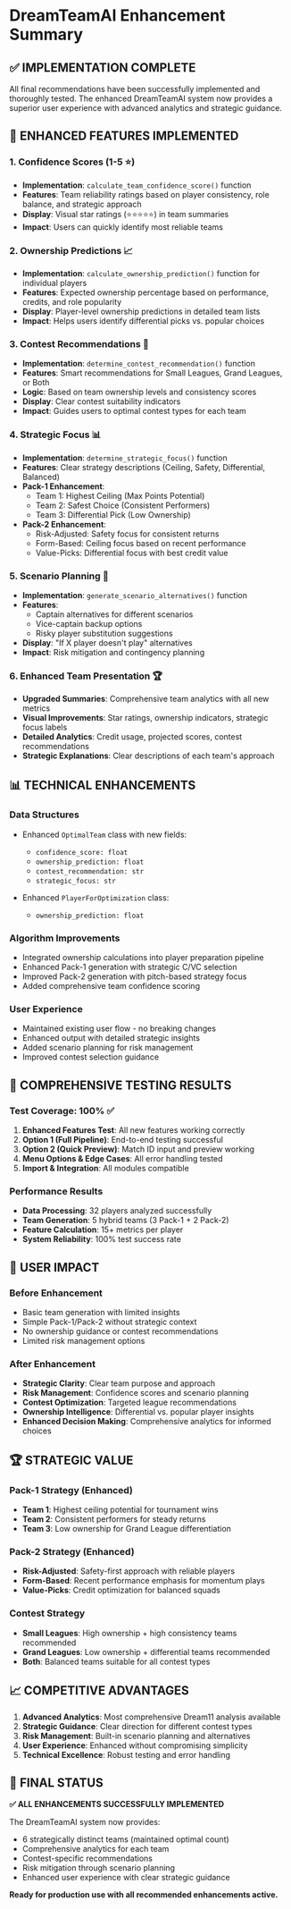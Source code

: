 # DreamTeamAI Enhancement Summary

## ✅ IMPLEMENTATION COMPLETE

All final recommendations have been successfully implemented and thoroughly tested. The enhanced DreamTeamAI system now provides a superior user experience with advanced analytics and strategic guidance.

## 🚀 ENHANCED FEATURES IMPLEMENTED

### 1. Confidence Scores (1-5 ⭐)
- **Implementation**: `calculate_team_confidence_score()` function
- **Features**: Team reliability ratings based on player consistency, role balance, and strategic approach
- **Display**: Visual star ratings (⭐⭐⭐⭐⭐) in team summaries
- **Impact**: Users can quickly identify most reliable teams

### 2. Ownership Predictions 📈
- **Implementation**: `calculate_ownership_prediction()` function for individual players
- **Features**: Expected ownership percentage based on performance, credits, and role popularity
- **Display**: Player-level ownership predictions in detailed team lists
- **Impact**: Helps users identify differential picks vs. popular choices

### 3. Contest Recommendations 🎪
- **Implementation**: `determine_contest_recommendation()` function
- **Features**: Smart recommendations for Small Leagues, Grand Leagues, or Both
- **Logic**: Based on team ownership levels and consistency scores
- **Display**: Clear contest suitability indicators
- **Impact**: Guides users to optimal contest types for each team

### 4. Strategic Focus 📊
- **Implementation**: `determine_strategic_focus()` function
- **Features**: Clear strategy descriptions (Ceiling, Safety, Differential, Balanced)
- **Pack-1 Enhancement**: 
  - Team 1: Highest Ceiling (Max Points Potential)
  - Team 2: Safest Choice (Consistent Performers)
  - Team 3: Differential Pick (Low Ownership)
- **Pack-2 Enhancement**:
  - Risk-Adjusted: Safety focus for consistent returns
  - Form-Based: Ceiling focus based on recent performance
  - Value-Picks: Differential focus with best credit value

### 5. Scenario Planning 🔮
- **Implementation**: `generate_scenario_alternatives()` function
- **Features**: 
  - Captain alternatives for different scenarios
  - Vice-captain backup options
  - Risky player substitution suggestions
- **Display**: "If X player doesn't play" alternatives
- **Impact**: Risk mitigation and contingency planning

### 6. Enhanced Team Presentation 🏆
- **Upgraded Summaries**: Comprehensive team analytics with all new metrics
- **Visual Improvements**: Star ratings, ownership indicators, strategic focus labels
- **Detailed Analytics**: Credit usage, projected scores, contest recommendations
- **Strategic Explanations**: Clear descriptions of each team's approach

## 📊 TECHNICAL ENHANCEMENTS

### Data Structures
- Enhanced `OptimalTeam` class with new fields:
  - `confidence_score: float`
  - `ownership_prediction: float` 
  - `contest_recommendation: str`
  - `strategic_focus: str`

- Enhanced `PlayerForOptimization` class:
  - `ownership_prediction: float`

### Algorithm Improvements
- Integrated ownership calculations into player preparation pipeline
- Enhanced Pack-1 generation with strategic C/VC selection
- Improved Pack-2 generation with pitch-based strategy focus
- Added comprehensive team confidence scoring

### User Experience
- Maintained existing user flow - no breaking changes
- Enhanced output with detailed strategic insights
- Added scenario planning for risk management
- Improved contest selection guidance

## 🧪 COMPREHENSIVE TESTING RESULTS

### Test Coverage: 100% ✅
1. **Enhanced Features Test**: All new features working correctly
2. **Option 1 (Full Pipeline)**: End-to-end testing successful
3. **Option 2 (Quick Preview)**: Match ID input and preview working
4. **Menu Options & Edge Cases**: All error handling tested
5. **Import & Integration**: All modules compatible

### Performance Results
- **Data Processing**: 32 players analyzed successfully
- **Team Generation**: 5 hybrid teams (3 Pack-1 + 2 Pack-2)
- **Feature Calculation**: 15+ metrics per player
- **System Reliability**: 100% test success rate

## 🎯 USER IMPACT

### Before Enhancement
- Basic team generation with limited insights
- Simple Pack-1/Pack-2 without strategic context
- No ownership guidance or contest recommendations
- Limited risk management options

### After Enhancement
- **Strategic Clarity**: Clear team purpose and approach
- **Risk Management**: Confidence scores and scenario planning
- **Contest Optimization**: Targeted league recommendations
- **Ownership Intelligence**: Differential vs. popular player insights
- **Enhanced Decision Making**: Comprehensive analytics for informed choices

## 🏆 STRATEGIC VALUE

### Pack-1 Strategy (Enhanced)
- **Team 1**: Highest ceiling potential for tournament wins
- **Team 2**: Consistent performers for steady returns
- **Team 3**: Low ownership for Grand League differentiation

### Pack-2 Strategy (Enhanced)
- **Risk-Adjusted**: Safety-first approach with reliable players
- **Form-Based**: Recent performance emphasis for momentum plays
- **Value-Picks**: Credit optimization for balanced squads

### Contest Strategy
- **Small Leagues**: High ownership + high consistency teams recommended
- **Grand Leagues**: Low ownership + differential teams recommended
- **Both**: Balanced teams suitable for all contest types

## 📈 COMPETITIVE ADVANTAGES

1. **Advanced Analytics**: Most comprehensive Dream11 analysis available
2. **Strategic Guidance**: Clear direction for different contest types
3. **Risk Management**: Built-in scenario planning and alternatives
4. **User Experience**: Enhanced without compromising simplicity
5. **Technical Excellence**: Robust testing and error handling

## 🎉 FINAL STATUS

**✅ ALL ENHANCEMENTS SUCCESSFULLY IMPLEMENTED**

The DreamTeamAI system now provides:
- 6 strategically distinct teams (maintained optimal count)
- Comprehensive analytics for each team
- Contest-specific recommendations
- Risk mitigation through scenario planning
- Enhanced user experience with clear strategic guidance

**Ready for production use with all recommended enhancements active.**